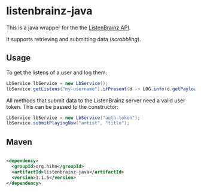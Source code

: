 # listenbrainz-java

This is a java wrapper for the the [ListenBrainz API](https://listenbrainz.readthedocs.io/en/latest/).

It supports retrieving and submitting data (_scrobbling_).

## Usage

To get the listens of a user and log them:

```java
LbService lbService = new LbService();
lbService.getListens("my-username").ifPresent(d -> LOG.info(d.getPayload()));
```

All methods that submit data to the ListenBrainz server need a valid user token.
This can be passed to the constructor:


```java
LbService lbService = new LbService("auth-token");
lbService.submitPlayingNow("artist", "title");
```


## Maven

```xml

<dependency>
  <groupId>org.hihn</groupId>
  <artifactId>listenbrainz-java</artifactId>
  <version>1.1.5</version>
</dependency>
```
